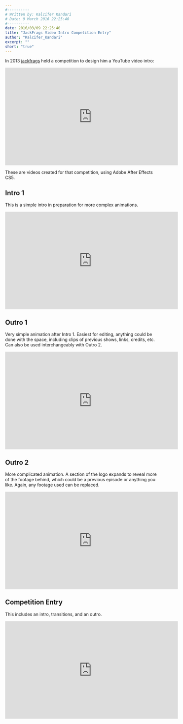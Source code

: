 ```yaml
---
#----------
# Written by: Kalcifer Kandari
# Date: 9 March 2016 22:25:40
#----------
date: 2016/03/09 22:25:40
title: "JackFrags Video Intro Competition Entry"
author: "Kalcifer_Kandari"
excerpt: ""
short: "true"
---
```


In 2013 [jackfrags](https://www.youtube.com/channel/UCw7FkXsC00lH2v2yB5LQoYA "jackfrags") held a competition to design him a YouTube video intro:

<iframe width="560" height="315" src="https://www.youtube.com/embed/IGDWjgHK0KI" frameborder="0" allowfullscreen></iframe>

These are videos created for that competition, using Adobe After Effects CS5.

## Intro 1

This is a simple intro in preparation for more complex animations.

<iframe width="560" height="315" src="https://www.youtube.com/embed/BZaQUCCW1bA" frameborder="0" allowfullscreen></iframe>

## Outro 1

Very simple animation after Intro 1. Easiest for editing, anything could be done with the space, including clips of previous shows, links, credits, etc.
Can also be used interchangeably with Outro 2.

<iframe width="560" height="315" src="https://www.youtube.com/embed/HkJcx0TIgzg" frameborder="0" allowfullscreen></iframe>

## Outro 2

More complicated animation. A section of the logo expands to reveal more of the footage behind, which could be a previous episode or anything you like. Again, any footage used can be replaced.

<iframe width="560" height="315" src="https://www.youtube.com/embed/Oaib4aazlGA" frameborder="0" allowfullscreen></iframe>

## Competition Entry

This includes an intro, transitions, and an outro.

<iframe width="560" height="315" src="https://www.youtube.com/embed/OwbLfS9U6xc" frameborder="0" allowfullscreen></iframe>